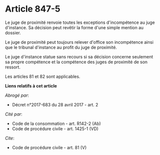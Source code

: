 # Article 847-5

Le juge de proximité renvoie toutes les exceptions d'incompétence au juge d'instance. Sa décision peut revêtir la forme d'une
simple mention au dossier. 

Le juge de proximité peut toujours relever d'office son incompétence ainsi que le tribunal d'instance au profit du juge de
proximité. 

Le juge d'instance statue sans recours si sa décision concerne seulement sa propre compétence et la compétence des juges de
proximité de son ressort. 

Les articles 81 et 82 sont applicables.

**Liens relatifs à cet article**

_Abrogé par_:

  - Décret n°2017-683 du 28 avril 2017 - art. 2

_Cité par_:

  - Code de la consommation - art. R142-2 (Ab)
  - Code de procédure civile - art. 1425-1 (VD)

_Cite_:

  - Code de procédure civile - art. 81 (V)
